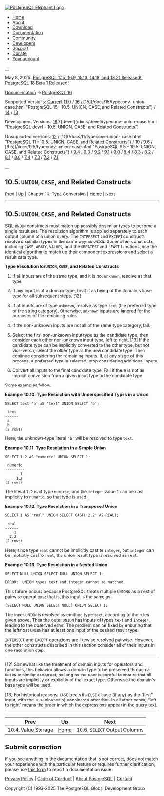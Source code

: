 [ ![PostgreSQL Elephant Logo](/media/img/about/press/elephant.png) ](/)

  * [Home](/ "Home")
  * [About](/about/ "About")
  * [Download](/download/ "Download")
  * [Documentation](/docs/ "Documentation")
  * [Community](/community/ "Community")
  * [Developers](/developer/ "Developers")
  * [Support](/support/ "Support")
  * [Donate](/about/donate/ "Donate")
  * [Your account](/account/ "Your account")

__

May 8, 2025: [ PostgreSQL 17.5, 16.9, 15.13, 14.18, and 13.21 Released! ](/about/news/postgresql-175-169-1513-1418-and-1321-released-3072/) | [ PostgreSQL 18 Beta 1 Released! ](/about/news/postgresql-18-beta-1-released-3070/)

[Documentation](/docs/ "Documentation") -> [PostgreSQL
16](/docs/16/index.html)

Supported Versions: [Current](/docs/current/typeconv-union-case.html
"PostgreSQL 17 - 10.5. UNION, CASE, and Related Constructs")
([17](/docs/17/typeconv-union-case.html "PostgreSQL 17 - 10.5. UNION, CASE,
and Related Constructs")) / [16](/docs/16/typeconv-union-case.html "PostgreSQL
16 - 10.5. UNION, CASE, and Related Constructs") / [15](/docs/15/typeconv-
union-case.html "PostgreSQL 15 - 10.5. UNION, CASE, and Related Constructs") /
[14](/docs/14/typeconv-union-case.html "PostgreSQL 14 - 10.5. UNION, CASE, and
Related Constructs") / [13](/docs/13/typeconv-union-case.html "PostgreSQL 13 -
10.5. UNION, CASE, and Related Constructs")

Development Versions: [18](/docs/18/typeconv-union-case.html "PostgreSQL 18 -
10.5. UNION, CASE, and Related Constructs") / [devel](/docs/devel/typeconv-
union-case.html "PostgreSQL devel - 10.5. UNION, CASE, and Related
Constructs")

Unsupported versions: [12](/docs/12/typeconv-union-case.html "PostgreSQL 12 -
10.5. UNION, CASE, and Related Constructs") / [11](/docs/11/typeconv-union-
case.html "PostgreSQL 11 - 10.5. UNION, CASE, and Related Constructs") /
[10](/docs/10/typeconv-union-case.html "PostgreSQL 10 - 10.5. UNION, CASE, and
Related Constructs") / [9.6](/docs/9.6/typeconv-union-case.html "PostgreSQL
9.6 - 10.5. UNION, CASE, and Related Constructs") / [9.5](/docs/9.5/typeconv-
union-case.html "PostgreSQL 9.5 - 10.5. UNION, CASE, and Related Constructs")
/ [9.4](/docs/9.4/typeconv-union-case.html "PostgreSQL 9.4 - 10.5. UNION,
CASE, and Related Constructs") / [9.3](/docs/9.3/typeconv-union-case.html
"PostgreSQL 9.3 - 10.5. UNION, CASE, and Related Constructs") /
[9.2](/docs/9.2/typeconv-union-case.html "PostgreSQL 9.2 - 10.5. UNION, CASE,
and Related Constructs") / [9.1](/docs/9.1/typeconv-union-case.html
"PostgreSQL 9.1 - 10.5. UNION, CASE, and Related Constructs") /
[9.0](/docs/9.0/typeconv-union-case.html "PostgreSQL 9.0 - 10.5. UNION, CASE,
and Related Constructs") / [8.4](/docs/8.4/typeconv-union-case.html
"PostgreSQL 8.4 - 10.5. UNION, CASE, and Related Constructs") /
[8.3](/docs/8.3/typeconv-union-case.html "PostgreSQL 8.3 - 10.5. UNION, CASE,
and Related Constructs") / [8.2](/docs/8.2/typeconv-union-case.html
"PostgreSQL 8.2 - 10.5. UNION, CASE, and Related Constructs") /
[8.1](/docs/8.1/typeconv-union-case.html "PostgreSQL 8.1 - 10.5. UNION, CASE,
and Related Constructs") / [8.0](/docs/8.0/typeconv-union-case.html
"PostgreSQL 8.0 - 10.5. UNION, CASE, and Related Constructs") /
[7.4](/docs/7.4/typeconv-union-case.html "PostgreSQL 7.4 - 10.5. UNION, CASE,
and Related Constructs") / [7.3](/docs/7.3/typeconv-union-case.html
"PostgreSQL 7.3 - 10.5. UNION, CASE, and Related Constructs") /
[7.2](/docs/7.2/typeconv-union-case.html "PostgreSQL 7.2 - 10.5. UNION, CASE,
and Related Constructs") / [7.1](/docs/7.1/typeconv-union-case.html
"PostgreSQL 7.1 - 10.5. UNION, CASE, and Related Constructs")

__

10.5. `UNION`, `CASE`, and Related Constructs  
---  
[Prev](typeconv-query.html "10.4. Value Storage")  | [Up](typeconv.html "Chapter 10. Type Conversion") | Chapter 10. Type Conversion | [Home](index.html "PostgreSQL 16.9 Documentation") |  [Next](typeconv-select.html "10.6. SELECT Output Columns")  
  
* * *

## 10.5. `UNION`, `CASE`, and Related Constructs #

SQL `UNION` constructs must match up possibly dissimilar types to become a
single result set. The resolution algorithm is applied separately to each
output column of a union query. The `INTERSECT` and `EXCEPT` constructs
resolve dissimilar types in the same way as `UNION`. Some other constructs,
including `CASE`, `ARRAY`, `VALUES`, and the `GREATEST` and `LEAST` functions,
use the identical algorithm to match up their component expressions and select
a result data type.

**Type Resolution for`UNION`, `CASE`, and Related Constructs**

  1. If all inputs are of the same type, and it is not `unknown`, resolve as that type.

  2. If any input is of a domain type, treat it as being of the domain's base type for all subsequent steps. [12]

  3. If all inputs are of type `unknown`, resolve as type `text` (the preferred type of the string category). Otherwise, `unknown` inputs are ignored for the purposes of the remaining rules.

  4. If the non-unknown inputs are not all of the same type category, fail.

  5. Select the first non-unknown input type as the candidate type, then consider each other non-unknown input type, left to right. [13] If the candidate type can be implicitly converted to the other type, but not vice-versa, select the other type as the new candidate type. Then continue considering the remaining inputs. If, at any stage of this process, a preferred type is selected, stop considering additional inputs.

  6. Convert all inputs to the final candidate type. Fail if there is not an implicit conversion from a given input type to the candidate type.

Some examples follow.

**Example  10.10. Type Resolution with Underspecified Types in a Union**

    
    
    SELECT text 'a' AS "text" UNION SELECT 'b';
    
     text
    ------
     a
     b
    (2 rows)
    

Here, the unknown-type literal `'b'` will be resolved to type `text`.

  

**Example  10.11. Type Resolution in a Simple Union**

    
    
    SELECT 1.2 AS "numeric" UNION SELECT 1;
    
     numeric
    ---------
           1
         1.2
    (2 rows)
    

The literal `1.2` is of type `numeric`, and the `integer` value `1` can be
cast implicitly to `numeric`, so that type is used.

  

**Example  10.12. Type Resolution in a Transposed Union**

    
    
    SELECT 1 AS "real" UNION SELECT CAST('2.2' AS REAL);
    
     real
    ------
        1
      2.2
    (2 rows)
    

Here, since type `real` cannot be implicitly cast to `integer`, but `integer`
can be implicitly cast to `real`, the union result type is resolved as `real`.

  

**Example  10.13. Type Resolution in a Nested Union**

    
    
    SELECT NULL UNION SELECT NULL UNION SELECT 1;
    
    ERROR:  UNION types text and integer cannot be matched
    

This failure occurs because PostgreSQL treats multiple `UNION`s as a nest of
pairwise operations; that is, this input is the same as

    
    
    (SELECT NULL UNION SELECT NULL) UNION SELECT 1;
    

The inner `UNION` is resolved as emitting type `text`, according to the rules
given above. Then the outer `UNION` has inputs of types `text` and `integer`,
leading to the observed error. The problem can be fixed by ensuring that the
leftmost `UNION` has at least one input of the desired result type.

`INTERSECT` and `EXCEPT` operations are likewise resolved pairwise. However,
the other constructs described in this section consider all of their inputs in
one resolution step.

  

  

* * *

[12] Somewhat like the treatment of domain inputs for operators and functions,
this behavior allows a domain type to be preserved through a `UNION` or
similar construct, so long as the user is careful to ensure that all inputs
are implicitly or explicitly of that exact type. Otherwise the domain's base
type will be used.

[13] For historical reasons, `CASE` treats its `ELSE` clause (if any) as the
“first” input, with the `THEN` clauses(s) considered after that. In all other
cases, “left to right” means the order in which the expressions appear in the
query text.

* * *

[Prev](typeconv-query.html "10.4. Value Storage")  | [Up](typeconv.html "Chapter 10. Type Conversion") |  [Next](typeconv-select.html "10.6. SELECT Output Columns")  
---|---|---  
10.4. Value Storage  | [Home](index.html "PostgreSQL 16.9 Documentation") |  10.6. `SELECT` Output Columns  
  
## Submit correction

If you see anything in the documentation that is not correct, does not match
your experience with the particular feature or requires further clarification,
please use [this form](/account/comments/new/16/typeconv-union-case.html/) to
report a documentation issue.

[Privacy Policy](/about/privacypolicy) | [Code of Conduct](/about/policies/coc/) | [About PostgreSQL](/about/) | [Contact](/about/contact/)  

Copyright (C) 1996-2025 The PostgreSQL Global Development Group

